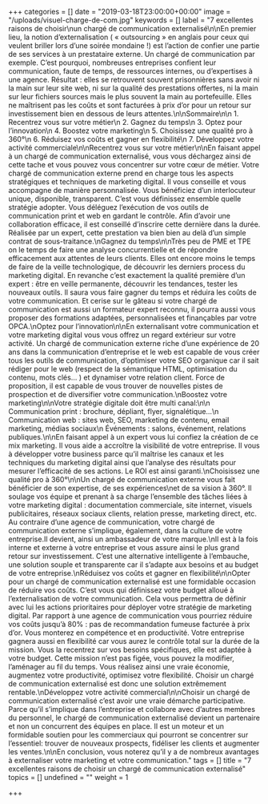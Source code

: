 +++
categories = []
date = "2019-03-18T23:00:00+00:00"
image = "/uploads/visuel-charge-de-com.jpg"
keywords = []
label = "7 excellentes raisons de choisir\nun chargé de communication externalisé\n\nEn premier lieu, la notion d’externalisation ( « outsourcing » en anglais pour ceux qui veulent briller lors d’une soirée mondaine !) est l’action de confier une partie de ses services à un prestataire externe. Un chargé de communication par exemple. C’est pourquoi, nombreuses entreprises confient leur communication, faute de temps, de ressources internes, ou d’expertises à une agence. Résultat : elles se retrouvent souvent prisonnières sans avoir ni la main sur leur site web, ni sur la qualité des prestations offertes, ni la main sur leur fichiers sources mais le plus souvent la main au portefeuille. Elles ne maîtrisent pas les coûts et sont facturées à prix d’or pour un retour sur investissement bien en dessous de leurs attentes.\n\nSommaire\n\n    1. Recentrez vous sur votre métier\n    2. Gagnez du temps\n    3. Optez pour l’innovation\n    4. Boostez votre marketing\n    5. Choisissez une qualité pro à 360°\n    6. Réduisez vos coûts et gagner en flexibilité\n    7. Développez votre activité commerciale\n\nRecentrez vous sur votre métier\n\nEn faisant appel à un chargé de communication externalisé, vous vous déchargez ainsi de cette tache et vous pouvez vous concentrer sur votre cœur de métier. Votre chargé de communication externe prend en charge tous les aspects stratégiques et techniques de marketing digital. Il vous conseille et vous accompagne de manière personnalisée. Vous bénéficiez d’un interlocuteur unique, disponible, transparent. C’est vous définissez ensemble quelle stratégie adopter. Vous déléguez l’exécution de vos outils de communication print et web en gardant le contrôle. Afin d’avoir une collaboration efficace, il est conseillé d’inscrire cette dernière dans la durée. Réalisée par un expert, cette prestation va bien bien au delà d’un simple contrat de sous-traitance.\nGagnez du temps\n\nTrès peu de PME et TPE on le temps de faire une analyse concurrentielle et de répondre efficacement aux attentes de leurs clients. Elles ont encore moins le temps de faire de la veille technologique, de découvrir les derniers process du marketing digital. En revanche c’est exactement la qualité première d’un expert : être en veille permanente, découvrir les tendances, tester les nouveaux outils. Il saura vous faire gagner du temps et réduira les coûts de votre communication. Et cerise sur le gâteau si votre chargé de communication est aussi un formateur expert reconnu, il pourra aussi vous proposer des formations adaptées, personnalisées et finançables par votre OPCA.\nOptez pour l’innovation\n\nEn externalisant votre communication et votre marketing digital vous vous offrez un regard extérieur sur votre activité. Un chargé de communication externe riche d’une expérience de 20 ans dans la communication d’entreprise et le web est capable de vous créer tous les outils de communication, d’optimiser votre SEO organique car il sait rédiger pour le web (respect de la sémantique HTML, optimisation du contenu, mots clés… ) et dynamiser votre relation client. Force de proposition, il est capable de vous trouver de nouvelles pistes de prospection et de diversifier votre communication.\nBoostez votre marketing\n\nVotre stratégie digitale doit être multi canal:\n\n    Communication print : brochure, dépliant, flyer, signalétique…\n    Communication web : sites web, SEO, marketing de contenu, email marketing, médias sociaux\n    Événements : salons, événement, relations publiques.\n\nEn faisant appel à un expert vous lui confiez la création de ce mix marketing. Il vous aide a accroître la visibilité de votre entreprise. Il vous à développer votre business parce qu’il maîtrise les canaux et les techniques du marketing digital ainsi que l’analyse des résultats pour mesurer l’efficacité de ses actions. Le ROI est ainsi garanti.\nChoisissez une qualité pro à 360°\n\nUn chargé de communication externe vous fait bénéficier de son expertise, de ses expériences\net de sa vision à 360°. Il soulage vos équipe et prenant à sa charge l’ensemble des tâches liées à votre marketing digital : documentation commerciale, site internet, visuels publicitaires, réseaux sociaux clients, relation presse, marketing direct, etc. Au contraire d’une agence de communication, votre chargé de communication externe s’implique, également, dans la culture de votre entreprise.Il devient, ainsi un ambassadeur de votre marque.\nIl est à la fois interne et externe à votre entreprise et vous assure ainsi le plus grand retour sur investissement. C’est une alternative intelligente à l’embauche, une solution souple et transparente car il s’adapte aux besoins et au budget de votre entreprise.\nRéduisez vos coûts et gagner en flexibilité\n\nOpter pour un chargé de communication externalisé est une formidable occasion de réduire vos coûts. C’est vous qui définissez votre budget alloué à l’externalisation de votre communication. Cela vous permettra de définir avec lui les actions prioritaires pour déployer votre stratégie de marketing digital. Par rapport à une agence de communication vous pourriez réduire vos coûts jusqu’à 80% : pas de recommandation fumeuse facturée à prix d’or. Vous monterez en compétence et en productivité. Votre entreprise gagnera aussi en flexibilité car vous aurez le contrôle total sur la durée de la mission. Vous la recentrez sur vos besoins spécifiques, elle est adaptée à votre budget. Cette mission n’est pas figée, vous pouvez la modifier, l’aménager au fil du temps. Vous réalisez ainsi une vraie économie, augmentez votre productivité, optimisez votre flexibilité. Choisir un chargé de communication externalisé est donc une solution extrêmement rentable.\nDéveloppez votre activité commercial\n\nChoisir un chargé de communication externalisé c’est avoir une vraie démarche participative. Parce qu’il s’implique dans l’entreprise et collabore avec d’autres membres du personnel, le chargé de communication externalisé devient un partenaire et non un concurrent des équipes en place. Il est un moteur et un formidable soutien pour les commerciaux qui pourront se concentrer sur l’essentiel: trouver de nouveaux prospects, fidéliser les clients et augmenter les ventes.\n\nEn conclusion, vous noterez qu’il y a de nombreux avantages à externaliser votre marketing et votre communication."
tags = []
title = "7 excellentes raisons de choisir un chargé de communication externalisé"
topics = []
undefined = ""
weight = 1

+++
